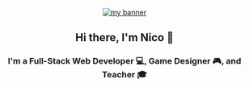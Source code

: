 <p align="center">
  <a href="https://github.com/NicholasLepage" target="_blank" rel="noreferrer"><img src="https://github.com/NicholasLepage/NicholasLepage/assets/36524168/f2f18469-64cf-4fb0-bc0b-099b560bcfcb" alt="my banner"></a>
</p>

<h2 align="center">
Hi there, I'm Nico 👋
</h3>

<h3 align="center">
I'm a Full-Stack Web Developer 💻, Game Designer 🎮, and Teacher 🎓
</h2> 


<!--
**NicholasLepage/NicholasLepage** is a ✨ _special_ ✨ repository because its `README.md` (this file) appears on your GitHub profile.

Here are some ideas to get you started:

- 🔭 I’m currently working on ...
- 🌱 I’m currently learning ...
- 👯 I’m looking to collaborate on ...
- 🤔 I’m looking for help with ...
- 💬 Ask me about ...
- 📫 How to reach me: ...
- 😄 Pronouns: ...
- ⚡ Fun fact: ...
-->
